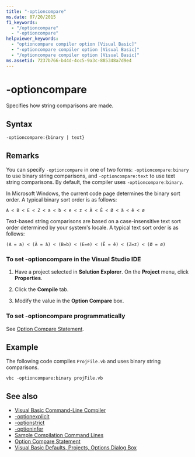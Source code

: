```yaml
---
title: "-optioncompare"
ms.date: 07/20/2015
f1_keywords:
  - "/optioncompare"
  - "-optioncompare"
helpviewer_keywords:
  - "optioncompare compiler option [Visual Basic]"
  - "-optioncompare compiler option [Visual Basic]"
  - "/optioncompare compiler option [Visual Basic]"
ms.assetid: 7237b766-b44d-4cc5-9a3c-885348a7d9e4
---
```

# -optioncompare

Specifies how string comparisons are made.

## Syntax

```console
-optioncompare:{binary | text}
```

## Remarks

You can specify `-optioncompare` in one of two forms: `-optioncompare:binary` to use binary string comparisons, and `-optioncompare:text` to use text string comparisons. By default, the compiler uses `-optioncompare:binary`.

In Microsoft Windows, the current code page determines the binary sort order. A typical binary sort order is as follows:

`A < B < E < Z < a < b < e < z < À < Ê < Ø < à < ê < ø`

Text-based string comparisons are based on a case-insensitive text sort order determined by your system's locale. A typical text sort order is as follows:

`(A = a) < (À = à) < (B=b) < (E=e) < (Ê = ê) < (Z=z) < (Ø = ø)`

### To set -optioncompare in the Visual Studio IDE

1. Have a project selected in **Solution Explorer**. On the **Project** menu, click **Properties**.

2. Click the **Compile** tab.

3. Modify the value in the **Option Compare** box.

### To set -optioncompare programmatically

See [Option Compare Statement](../../language-reference/statements/option-compare-statement.md).

## Example

The following code compiles `ProjFile.vb` and uses binary string comparisons.

```console
vbc -optioncompare:binary projFile.vb
```

## See also

- [Visual Basic Command-Line Compiler](index.md)
- [-optionexplicit](optionexplicit.md)
- [-optionstrict](optionstrict.md)
- [-optioninfer](optioninfer.md)
- [Sample Compilation Command Lines](sample-compilation-command-lines.md)
- [Option Compare Statement](../../language-reference/statements/option-compare-statement.md)
- [Visual Basic Defaults, Projects, Options Dialog Box](/visualstudio/ide/reference/visual-basic-defaults-projects-options-dialog-box)
